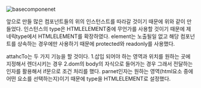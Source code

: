 ![basecomponenet](https://github.com/dyoone/typescript.ts/assets/121990995/ea8112fb-b3ac-4ff0-978e-98852d9c05f0)

앞으로 만들 많은 컴포넌트들의 위의 인스턴스트를 따라갈 것이기 때문에 위와 같이 만들었다.
인스턴스의 type은 HTMLELEMENT중에 무언가를 사용할 것이기 때문에 제네릭type에서 HTMLELEMENT를 확장하였다.
element는 노출될일 없고 해당 컴포넌트를 상속하는 경우에만 사용하기 때문에 protected와 readonly를 사용했다.

attahcTo는 두 가지 기능을 할 것이다.
1.삽입 되어야 하는 영역과 위치를 원하는 곳에 지정해서 렌더시키는 경우
2.dom의 body의 자식으로 들어가는 경우
그래서 전달하는 인자를 활용해서 if문으로 조건 처리를 했다.
parnet인자는 원하는 영역(html요소 중에 어떤 요소를 선택하는지)이기 때문에 type을 HTMLELEMENT로 설정했다.
